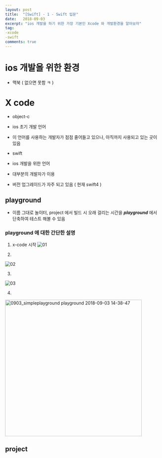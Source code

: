 ```yaml
---
layout: post
title:  "[Swift] - 1 - Swift 입문"
date:   2018-09-03
excerpt: "ios 개발을 하기 위한 가장 기본인 Xcode 와 개발환경을 알아보자"
tag:
-xcode
-swift
comments: true
---
```


# ios 개발을 위한 환경
- 맥북 ( 없으면 못함 ㅋ )

# X code

- object-c
 - ios 초기 개발 언어
 - 이 언어를 사용하는 개발자가 점점 줄어들고 있으나, 아직까지 사용되고 있는 곳이 있음

- swift
 - ios 개발을 위한 언어
 - 대부분의 개발자가 이용
 - 버전 업그레이드가 자주 되고 있음 ( 현재 swift4 )
 
## playground
- 이름 그대로 놀이터, project 에서 빌드 시 오래 걸리는 시간을 ***playground*** 에서 단축하여 테스트 해볼 수 있음

### playground 에 대한 간단한 설명

1. x-code 시작
![01](https://user-images.githubusercontent.com/39073993/44969894-1a83e800-af8a-11e8-91a0-91e3f27c811f.png)

2. 
![02](https://user-images.githubusercontent.com/39073993/44969896-1d7ed880-af8a-11e8-94fa-69c08e700284.png)

3.
![03](https://user-images.githubusercontent.com/39073993/44969898-1fe13280-af8a-11e8-9ab6-958fb4d7b53e.png)

4.

<img width="442" alt="0903_simpleplayground playground 2018-09-03 14-38-47" src="https://user-images.githubusercontent.com/39073993/44969902-240d5000-af8a-11e8-8f6c-b44e8b5e6e61.png">

## project
